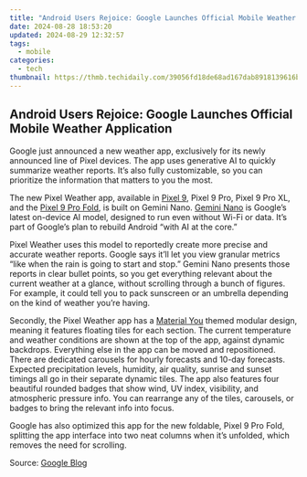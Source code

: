 ```yaml
---
title: "Android Users Rejoice: Google Launches Official Mobile Weather Application"
date: 2024-08-28 18:53:20
updated: 2024-08-29 12:32:57
tags:
  - mobile
categories:
  - tech
thumbnail: https://thmb.techidaily.com/39056fd18de68ad167dab8918139616b0085a3cc76b52ba12d66889ac85fb462.jpg
---
```


## Android Users Rejoice: Google Launches Official Mobile Weather Application

Google just announced a new weather app, exclusively for its newly announced line of Pixel devices. The app uses generative AI to quickly summarize weather reports. It’s also fully customizable, so you can prioritize the information that matters to you the most.

 The new Pixel Weather app, available in [Pixel 9](https://hardware-updates.techidaily.com/1722964871657-install-logitechs-high-performance-g29-driving-force-racing-wheel-on-your-pc-driver-support-for-win7-8-and-10/), Pixel 9 Pro, Pixel 9 Pro XL, and the [Pixel 9 Pro Fold](https://android-location-track.techidaily.com/in-2024-top-5-car-locator-apps-for-poco-x6-pro-drfone-by-drfone-virtual-android/), is built on Gemini Nano. [Gemini Nano](https://some-approaches.techidaily.com/supercharge-your-screens-with-video-enhancer-v22-for-2024/) is Google’s latest on-device AI model, designed to run even without Wi-Fi or data. It’s part of Google’s plan to rebuild Android “with AI at the core.”

 Pixel Weather uses this model to reportedly create more precise and accurate weather reports. Google says it’ll let you view granular metrics “like when the rain is going to start and stop.” Gemini Nano presents those reports in clear bullet points, so you get everything relevant about the current weather at a glance, without scrolling through a bunch of figures. For example, it could tell you to pack sunscreen or an umbrella depending on the kind of weather you’re having.

 Secondly, the Pixel Weather app has a [Material You](https://fox-info.techidaily.com/new-perfect-shots-essential-photography-edits/) themed modular design, meaning it features floating tiles for each section. The current temperature and weather conditions are shown at the top of the app, against dynamic backdrops. Everything else in the app can be moved and repositioned. There are dedicated carousels for hourly forecasts and 10-day forecasts. Expected precipitation levels, humidity, air quality, sunrise and sunset timings all go in their separate dynamic tiles. The app also features four beautiful rounded badges that show wind, UV index, visibility, and atmospheric pressure info. You can rearrange any of the tiles, carousels, or badges to bring the relevant info into focus.

 Google has also optimized this app for the new foldable, Pixel 9 Pro Fold, splitting the app interface into two neat columns when it’s unfolded, which removes the need for scrolling.

 Source: [Google Blog](https://blog.google/products/pixel/google-pixel-9-new-ai-features/)

<ins class="adsbygoogle"
     style="display:block"
     data-ad-format="autorelaxed"
     data-ad-client="ca-pub-7571918770474297"
     data-ad-slot="1223367746"></ins>



<ins class="adsbygoogle"
     style="display:block"
     data-ad-client="ca-pub-7571918770474297"
     data-ad-slot="8358498916"
     data-ad-format="auto"
     data-full-width-responsive="true"></ins>
